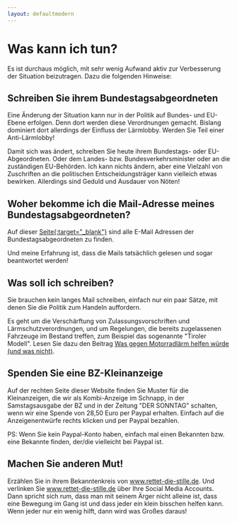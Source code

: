 ```yaml
---
layout: defaultmodern
---
```


# Was kann ich tun?

Es ist durchaus möglich, mit sehr wenig Aufwand aktiv zur Verbesserung der Situation beizutragen. Dazu die folgenden Hinweise:

## Schreiben Sie ihrem Bundestagsabgeordneten 

Eine Änderung der Situation kann nur in der Politik auf Bundes- und EU-Ebene erfolgen. Denn dort werden diese Verordnungen gemacht. Bislang dominiert dort allerdings der Einfluss der Lärmlobby. Werden Sie Teil einer Anti-Lärmlobby!

Damit sich was ändert, schreiben Sie heute ihrem Bundestags- oder EU-Abgeordneten. Oder dem Landes- bzw. Bundesverkehrsminister oder an die zuständigen EU-Behörden. Ich kann nichts ändern, aber eine Vielzahl von Zuschriften an die politischen Entscheidungsträger kann vielleich etwas bewirken. Allerdings sind Geduld und Ausdauer von Nöten!

## Woher bekomme ich die Mail-Adresse meines Bundestagsabgeordneten?

Auf dieser <span style="text-decoration: underline;">[Seite](https://www.bundestag.de/abgeordnete){:target="_blank"}</span> sind alle E-Mail Adressen der Bundestagsabgeordneten zu finden. 

Und meine Erfahrung ist, dass die Mails tatsächlich gelesen und sogar beantwortet werden! 

## Was soll ich schreiben?

Sie brauchen kein langes Mail schreiben, einfach nur ein paar Sätze, mit denen Sie die Politik zum Handeln auffordern. 

Es geht um die Verschärftung von Zulassungsvorschriften und Lärmschutzverordnungen, und um Regelungen, die bereits zugelassenen Fahrzeuge im Bestand treffen, zum Beispiel das sogenannte "Tiroler Modell". Lesen Sie dazu den Beitrag <span style='text-decoration: underline;'><a href='/2020/08/03/was-gegen-motorradlaerm-helfen-wuerde-und-was-nicht.html'>Was gegen Motorradlärm helfen würde (und was nicht)</a></span>.

## Spenden Sie eine BZ-Kleinanzeige

Auf der rechten Seite dieser Website finden Sie Muster für die Kleinanzeigen, die wir als Kombi-Anzeige im Schnapp, in der Samstagsausgabe der BZ und in der Zeitung "DER SONNTAG" schalten, wenn wir eine Spende von 28,50 Euro per Paypal erhalten. Einfach auf die Anzeigenentwürfe rechts klicken und per Paypal bezahlen. 

PS: Wenn Sie kein Paypal-Konto haben, einfach mal einen Bekannten bzw. eine Bekannte finden, der/die vielleicht bei Paypal ist.

## Machen Sie anderen Mut!

Erzählen Sie in ihrem Bekanntenkreis von www.rettet-die-stille.de. Und verlinken Sie <span style='text-decoration: underline;'><a href='https://www-rettet-die-stille.de'>www.rettet-die-stille.de</a></span> über Ihre Social Media Accounts. Dann spricht sich rum, dass man mit seinem Ärger nicht alleine ist, dass eine Bewegung im Gang ist und dass jeder ein klein bisschen helfen kann. Wenn jeder nur ein wenig hilft, dann wird was Großes daraus!
